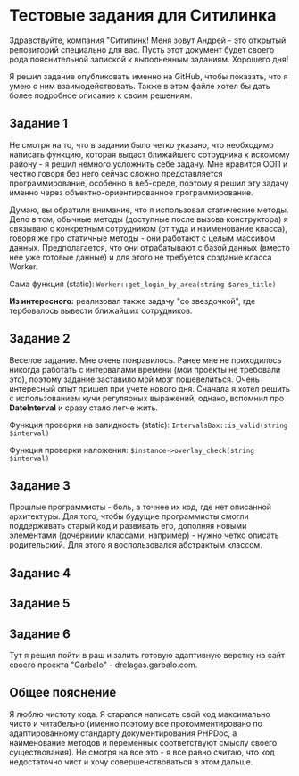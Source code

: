 # Тестовые задания для Ситилинка
Здравствуйте, компания "Ситилинк! Меня зовут Андрей - это открытый репозиторий специально для вас. Пусть этот документ будет своего рода пояснительной запиской к выполненным заданиям. Хорошего дня!

Я решил задание опубликовать именно на GitHub, чтобы показать, что я умею с ним взаимодействовать. Также в этом файле хотел бы дать более подробное описание к своим решениям.

## Задание 1
Не смотря на то, что в задании было четко указано, что необходимо написать функцию, которая выдаст ближайшего сотрудника к искомому району - я решил немного усложнить себе задачу. Мне нравится ООП и честно говоря без него сейчас сложно представляется программирование, особенно в веб-среде, поэтому я решил эту задачу именно через объектно-ориентированное программирование.

Думаю, вы обратили внимание, что я использовал статические методы. Дело в том, обычные методы (доступные после вызова конструктора) я связываю с конкретным сотрудником (от туда и наименование класса), говоря же про статичные методы - они работают с целым массивом данных. Предполагается, что они отрабатывают с базой данных (вместо нее уже готовые данные) и для этого не требуется создание класса Worker.

Сама функция (static): `Worker::get_login_by_area(string $area_title)`

**Из интересного:** реализовал также задачу "со звездочкой", где тербовалось вывести ближайших сотрудников.

## Задание 2
Веселое задание. Мне очень понравилось. Ранее мне не приходилось никогда работать с интервалами времени (мои проекты не требовали это), поэтому задание заставило мой мозг пошевелиться. Очень интересный опыт пришел при учете нового дня. Сначала я хотел решить с использованием кучи регулярных выражений, однако, вспомнил про **DateInterval** и сразу стало легче жить.

Функция проверки на валидность (static): `IntervalsBox::is_valid(string $interval)`

Функция проверки наложения: `$instance->overlay_check(string $interval)`

## Задание 3
Прошлые программисты - боль, а точнее их код, где нет описанной архитектуры. Для того, чтобы будущие программисты смогли поддерживать старый код и развивать его, дополняя новыми элементами (дочерними классами, например) - нужно четко описать родительский. Для этого я воспользовался абстрактым классом.

## Задание 4

## Задание 5

## Задание 6
Тут я решил пойти в раш и залить готовую адаптивную верстку на сайт своего проекта "Garbalo" - drelagas.garbalo.com.

## Общее пояснение
Я люблю чистоту кода. Я старался написать свой код максимально чисто и читабельно (именно поэтому все прокомментировано по адаптированному стандарту документирования PHPDoc, а наименование методов и переменных соответствуют смыслу своего существования). Не смотря на все это - я все равно считаю, что код недостаточно чист и хочу совершенствоваться в этом дальше.
